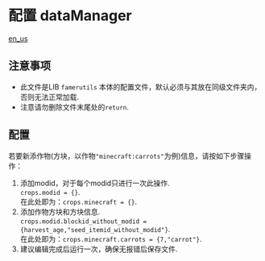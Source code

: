 # 配置 dataManager
[en_us](https://github.com/acaeaeeda/Custom-lua-libs/blob/abf86cf3c57c4cb4fee07d2d525d797b14882e01/en_us/farmerUtils/Configurations.md)
## 注意事项
- 此文件是LIB `famerutils` 本体的配置文件，默认必须与其放在同级文件夹内，否则无法正常加载.
- 注意请勿删除文件末尾处的`return`.
## 配置
若要新添作物(方块，以作物`"minecraft:carrots"`为例)信息，请按如下步骤操作：
1. 添加modid，对于每个modid只进行一次此操作.<br>
``crops.modid = {}``.<br>
在此处即为：``crops.minecraft = {}``.<br>
2. 添加作物方块和方块信息.<br>
``crops.modid.blockid_without_modid = {harvest_age,"seed_itemid_without_modid"}``.<br>
在此处即为：``crops.minecraft.carrots = {7,"carrot"}``.<br>
3. 建议编辑完成后运行一次，确保无报错后保存文件.